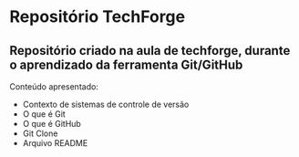 # Repositório TechForge

## Repositório criado na aula de techforge, durante o aprendizado da ferramenta Git/GitHub

Conteúdo apresentado: 

- Contexto de sistemas de controle de versão
- O que é Git
- O que é GitHub
- Git Clone
- Arquivo README